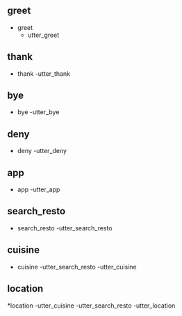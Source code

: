 ## greet
* greet
	- utter_greet
## thank
* thank
	-utter_thank
## bye
* bye
	-utter_bye
## deny
* deny
	-utter_deny

## app
* app
	-utter_app
	
## search_resto
* search_resto
	-utter_search_resto
	
## cuisine
* cuisine
	-utter_search_resto
	-utter_cuisine
	
## location
*location
	-utter_cuisine
	-utter_search_resto
	-utter_location